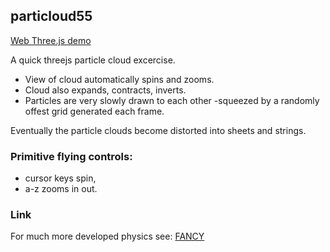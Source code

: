 ## particloud55

[Web Three.js demo](http://strainer.github.io/particloud55/)

A quick threejs particle cloud excercise.
* View of cloud automatically spins and zooms.
* Cloud also expands, contracts, inverts.
* Particles are very slowly drawn to each other -squeezed by a randomly offest grid generated each frame.

Eventually the particle clouds become distorted into sheets and strings. 

### Primitive flying controls: 
* cursor keys spin, 
* a-z zooms in out. 

### Link
For much more developed physics see: 
[FANCY](http://strainer.github.io/fancy/)